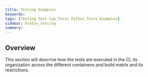 ```yaml
---
title: Testing Examples
keywords: 
tags: [Testing Test Cpp_Tests Python_Tests Examples]
sidebar: kratos_testing
summary: 
---
```


## Overview

This section will descrive how the tests are executed in the CI, its organization across the different containens and build matrix and its restrictions.
